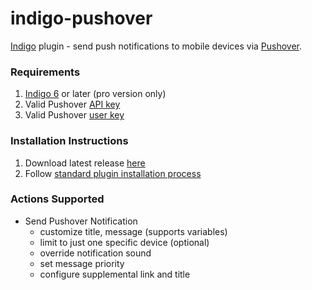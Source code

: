 indigo-pushover
===============

[Indigo](http://www.indigodomo.com/) plugin  - send push notifications to mobile devices via [Pushover](http://www.pushover.net).

### Requirements

1. [Indigo 6](http://www.indigodomo.com/) or later (pro version only)
2. Valid Pushover [API key](https://pushover.net/api)
3. Valid Pushover [user key](https://pushover.net/faq#overview-what)

### Installation Instructions

1. Download latest release [here](https://github.com/IndigoDomotics/indigo-pushover/releases)
2. Follow [standard plugin installation process](http://bit.ly/1e1Vc7b)

### Actions Supported
* Send Pushover Notification
	* customize title, message (supports variables)
	* limit to just one specific device (optional)
	* override notification sound
	* set message priority
	* configure supplemental link and title

